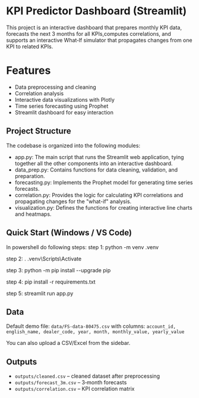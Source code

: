 
# KPI Predictor Dashboard (Streamlit)

This project is an interactive dashboard that prepares monthly KPI data, forecasts the next 3 months for all KPIs,computes correlations, and supports an interactive What‑If simulator that propagates changes from one KPI to related KPIs.

# Features
- Data preprocessing and cleaning
- Correlation analysis
- Interactive data visualizations with Plotly
- Time series forecasting using Prophet
- Streamlit dashboard for easy interaction


## Project Structure
The codebase is organized into the following modules:

- app.py: The main script that runs the Streamlit web application, tying together all the other components     into an interactive dashboard.
- data_prep.py: Contains functions for data cleaning, validation, and preparation.
- forecasting.py: Implements the Prophet model for generating time series forecasts.
- correlation.py: Provides the logic for calculating KPI correlations and     propagating changes for the "what-if" analysis.
- visualization.py: Defines the functions for creating interactive line charts and heatmaps.


## Quick Start (Windows / VS Code)
 In powershell do following steps:
step 1: python -m venv .venv

step 2: . .venv\Scripts\Activate

step 3: python -m pip install --upgrade pip

step 4: pip install -r requirements.txt

step 5: streamlit run app.py


## Data
Default demo file: `data/FS-data-80475.csv` with columns:
`account_id, english_name, dealer_code, year, month, monthly_value, yearly_value`

You can also upload a CSV/Excel from the sidebar.

## Outputs
- `outputs/cleaned.csv` – cleaned dataset after preprocessing
- `outputs/forecast_3m.csv` – 3‑month forecasts
- `outputs/correlation.csv` – KPI correlation matrix
